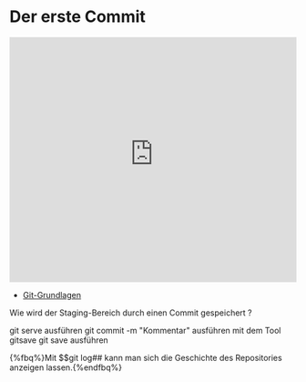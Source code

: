 # Der erste Commit

<iframe width="100%" height="430" src="https://www.youtube-nocookie.com/embed/CaCDWK5PdEI?showinfo=0" frameborder="0" allowfullscreen></iframe>

<!--sec data-title="Links" data-id="links" data-show=true ces-->

* [Git-Grundlagen](https://git-scm.com/book/de/v1/Git-Grundlagen-%C3%84nderungen-am-Repository-nachverfolgen)

<!--endsec-->

<!--sec data-title="Quiz" data-id="quiz" data-show=true data-collapse=true ces-->

<quiz name="">
    <question>
        <p>Wie wird der Staging-Bereich durch einen Commit gespeichert ?</p>
        <answer>git serve ausführen</answer>
        <answer correct>git commit -m "Kommentar" ausführen</answer>
        <answer>mit dem Tool gitsave</answer>
        <answer>git save ausführen</answer>
    </question>
</quiz>

{%fbq%}Mit $$git log## kann man sich die Geschichte des Repositories anzeigen lassen.{%endfbq%}

<!--endsec-->

